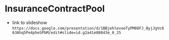 # InsuranceContractPool
- link to slideshow `https://docs.google.com/presentation/d/1BBjehlevoeTyPM88FJ_ByjJgVc663Ahq5Pe4pheSPbM/edit#slide=id.g2a41e08843e_0_25`
